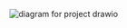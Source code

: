 


![diagram for project drawio](https://github.com/gAhmedg/CloudWatch-Terraform/assets/108756442/14d875ee-755d-4ca6-ad27-4e408b791909)
